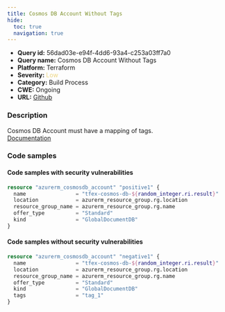 ```yaml
---
title: Cosmos DB Account Without Tags
hide:
  toc: true
  navigation: true
---
```


<style>
  .highlight .hll {
    background-color: #ff171742;
  }
  .md-content {
    max-width: 1100px;
    margin: 0 auto;
  }
</style>

-   **Query id:** 56dad03e-e94f-4dd6-93a4-c253a03ff7a0
-   **Query name:** Cosmos DB Account Without Tags
-   **Platform:** Terraform
-   **Severity:** <span style="color:#edd57e">Low</span>
-   **Category:** Build Process
-   **CWE:** Ongoing
-   **URL:** [Github](https://github.com/Checkmarx/kics/tree/master/assets/queries/terraform/azure/cosmos_db_account_without_tags)

### Description
Cosmos DB Account must have a mapping of tags.<br>
[Documentation](https://registry.terraform.io/providers/hashicorp/azurerm/latest/docs/resources/cosmosdb_account)

### Code samples
#### Code samples with security vulnerabilities
```tf title="Positive test num. 1 - tf file" hl_lines="1"
resource "azurerm_cosmosdb_account" "positive1" {
  name                = "tfex-cosmos-db-${random_integer.ri.result}"
  location            = azurerm_resource_group.rg.location
  resource_group_name = azurerm_resource_group.rg.name
  offer_type          = "Standard"
  kind                = "GlobalDocumentDB"
}
```


#### Code samples without security vulnerabilities
```tf title="Negative test num. 1 - tf file"
resource "azurerm_cosmosdb_account" "negative1" {
  name                = "tfex-cosmos-db-${random_integer.ri.result}"
  location            = azurerm_resource_group.rg.location
  resource_group_name = azurerm_resource_group.rg.name
  offer_type          = "Standard"
  kind                = "GlobalDocumentDB"
  tags                = "tag_1"
}
```
